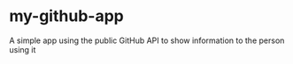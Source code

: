 # my-github-app
A simple app using the public GitHub API to show information to the person using it
